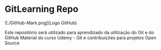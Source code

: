 # GitLearning Repo

![./GitHub-Mark.png](Logo GitHub)

Este repositório será utilizado para aprendizado da utilização do Git e do GitHub
Material do curso Udemy - Git e contribuições para projetos Open Source
